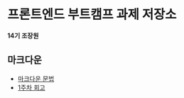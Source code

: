 # 프론트엔드 부트캠프 과제 저장소

**14기 조장원**

## 마크다운

- [마크다운 문법](./src/md/markdown.md)
- [1주차 회고](./src/md/week1-retrospect.md)
